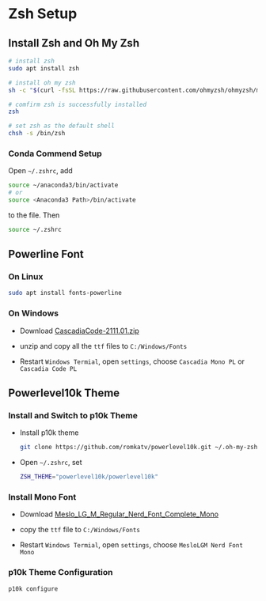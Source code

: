 # Zsh Setup



## Install Zsh and Oh My Zsh

```bash
# install zsh
sudo apt install zsh

# install oh my zsh
sh -c "$(curl -fsSL https://raw.githubusercontent.com/ohmyzsh/ohmyzsh/master/tools/install.sh)"

# comfirm zsh is successfully installed
zsh

# set zsh as the default shell
chsh -s /bin/zsh
```

### Conda Commend Setup

Open `~/.zshrc`, add 

```bash
source ~/anaconda3/bin/activate
# or
source <Anaconda3 Path>/bin/activate
```

to the file. Then

```bash
source ~/.zshrc
```



## Powerline Font

### On Linux

```bash
sudo apt install fonts-powerline
```

### On Windows

- Download [CascadiaCode-2111.01.zip](https://github.com/microsoft/cascadia-code/releases/download/v2111.01/CascadiaCode-2111.01.zip)
- unzip and copy all the `ttf` files to `C:/Windows/Fonts`

- Restart `Windows Termial`, open `settings`, choose `Cascadia Mono PL` or `Cascadia Code PL`

## Powerlevel10k Theme

### Install and Switch to p10k Theme

- Install p10k theme

  ```bash
  git clone https://github.com/romkatv/powerlevel10k.git ~/.oh-my-zsh/custom/themes/powerlevel10k
  ```

- Open `~/.zshrc`, set 

  ```bash
  ZSH_THEME="powerlevel10k/powerlevel10k"
  ```

### Install Mono Font

- Download [Meslo_LG_M_Regular_Nerd_Font_Complete_Mono](https://github.com/ryanoasis/nerd-fonts/blob/master/patched-fonts/Meslo/M/Regular/complete/Meslo%20LG%20M%20Regular%20Nerd%20Font%20Complete%20Mono.ttf)
- copy the `ttf` file to `C:/Windows/Fonts`

- Restart `Windows Termial`, open `settings`, choose `MesloLGM Nerd Font Mono`

### p10k Theme Configuration

```bash
p10k configure
```

